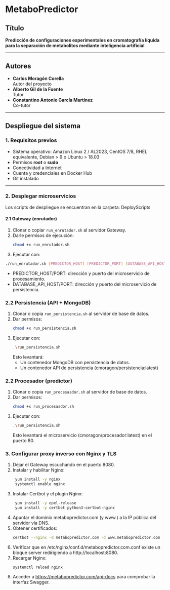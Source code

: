# MetaboPredictor

## Título
**Predicción de configuraciones experimentales en cromatografía líquida para la separación de metabolitos mediante inteligencia artificial**

---

## Autores
- **Carlos Moragón Corella**  
  Autor del proyecto  
- **Alberto Gil de la Fuente**  
  Tutor  
- **Constantino Antonio García Martínez**  
  Co-tutor  

---

## Despliegue del sistema

### 1. Requisitos previos
- Sistema operativo: Amazon Linux 2 / AL2023, CentOS 7/8, RHEL equivalente, Debian > 9 o Ubuntu > 18.03  
- Permisos **root** o **sudo**  
- Conectividad a Internet  
- Cuenta y credenciales en Docker Hub  
- Git instalado  

---

### 2. Desplegar microservicios

Los scripts de despliegue se encuentran en la carpeta: DeployScripts

#### 2.1 Gateway (enrutador)
1. Clonar o copiar `run_enrutador.sh` al servidor Gateway.  
2. Darle permisos de ejecución:
   ```bash
   chmod +x run_enrutador.sh
   ```
3. Ejecutar con:
  ```bash
  ./run_enrutador.sh [PREDICTOR_HOST] [PREDICTOR_PORT] [DATABASE_API_HOST] [DATABASE_API_PORT]
  ```
  - PREDICTOR_HOST/PORT: dirección y puerto del microservicio de procesamiento.
  - DATABASE_API_HOST/PORT: dirección y puerto del microservicio de persistencia.

### 2.2 Persistencia (API + MongoDB)
1. Clonar o copia `run_persistencia.sh` al servidor de base de datos.
2. Dar permisos:
   ```bash
   chmod +x run_persistencia.sh
   ```
4. Ejecutar con:
   ```bash
   .\run_persistencia.sh
   ```
   Esto levantará:
   - Un contenedor MongoDB con persistencia de datos.
   - Un contenedor API de persistencia (cmoragon/persistencia:latest)

### 2.2 Procesador (predictor)
1. Clonar o copia `run_procesasdor.sh` al servidor de base de datos.
2. Dar permisos:
   ```bash
   chmod +x run_procesasdor.sh
   ```
4. Ejecutar con:
   ```bash
   .\run_persistencia.sh
   ```
   Esto levantará el microservicio (cmoragon/procesador:latest) en el puerto 80.

### 3. Configurar proxy inverso con Nginx y TLS
1. Dejar el Gateway escuchando en el puerto 8080.
2. Instalar y habilitar Nginx:
   ```bash
    yum install -y nginx
    systemctl enable nginx
   ```
4. Instalar Certbot y el plugin Nginx:
   ```bash
    yum install -y epel-release
    yum install -y certbot python3-certbot-nginx
   ```
6. Apuntar el dominio metabopredictor.com (y www.) a la IP pública del servidor vía DNS.
7. Obtener certificados:
   ```bash
   certbot --nginx -d metabopredictor.com -d www.metabopredictor.com
   ```
9. Verificar que en /etc/nginx/conf.d/metabopredictor.com.conf existe un bloque server redirigiendo a http://localhost:8080.
10. Recargar Nginx:
    ```bash
    systemctl reload nginx
    ```
12. Acceder a https://metabopredictor.com/api-docs para comprobar la interfaz Swagger.



